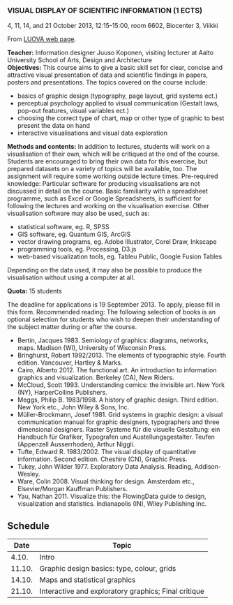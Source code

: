 ### VISUAL DISPLAY OF SCIENTIFIC INFORMATION (1 ECTS)
4, 11, 14, and 21 October 2013, 12:15-15:00, room 6602, Biocenter 3, Viikki

From [LUOVA web page](http://www.helsinki.fi/luova/education/courses/info_design.html).

**Teacher:** Information designer Juuso Koponen, visiting lecturer at Aalto University School of Arts, Design and Architecture  
**Objectives:** This course aims to give a basic skill set for clear, concise and attractive visual presentation of data and scientific findings in papers, posters and presentations. The topics covered on the course include:
* basics of graphic design (typography, page layout, grid systems ect.)
* perceptual psychology applied to visual communication (Gestalt laws, pop-out features, visual variables ect.)
* choosing the correct type of chart, map or other type of graphic to best present the data on hand
* interactive visualisations and visual data exploration


**Methods and contents:** In addition to lectures, students will work on a visualisation of their own, which will be critiqued at the end of the course. Students are encouraged to bring their own data for this exercise, but prepared datasets on a variety of topics will be available, too. 
The assignment will require some working outside lecture times.
Pre-required knowledge: Particular software for producing visualisations are not discussed in detail on the course. Basic familiarity with a spreadsheet programme, such as Excel or Google Spreadsheets, is sufficient for following the lectures and working on the visualisation exercise. Other visualisation software may also be used, such as:
* statistical software, eg. R, SPSS
* GIS software, eg. Quantum GIS, ArcGIS
* vector drawing programs, eg. Adobe Illustrator, Corel Draw, Inkscape
* programming tools, eg. Processing, D3.js
* web-based visualization tools, eg. Tableu Public, Google Fusion Tables


Depending on the data used, it may also be possible to produce the visualisation without using a computer at all.

**Quota:** 15 students

The deadline for applications is 19 September 2013. To apply, please fill in this form.
Recommended reading: The following selection of books is an optional selection for students who wish to deepen their understanding of the subject matter during or after the course.
* Bertin, Jacques 1983. Semiology of graphics: diagrams, networks, maps. Madison (WI), University of Wisconsin Press.
* Bringhurst, Robert 1992/2013. The elements of typographic style. Fourth edition. Vancouver, Hartley & Marks.
* Cairo, Alberto 2012. The functional art. An introduction to information graphics and visualization. Berkeley (CA), New Riders. 
* McCloud, Scott 1993. Understanding comics: the invisible art. New York (NY), HarperCollins Publishers.
* Meggs, Philip B. 1983/1998. A history of graphic design. Third edition. New York etc., John Wiley & Sons, Inc.
* Müller-Brockmann, Josef 1981. Grid systems in graphic design: a visual communication manual for graphic designers, typographers and three dimensional designers. Raster Systeme für die visuelle Gestaltung: ein Handbuch für Grafiker, Typografen und Austellungsgestalter. Teufen (Appenzell Ausserrhoden), Arthur Niggli.
* Tufte, Edward R. 1983/2002. The visual display of quantitative information. Second edition. Cheshire (CN), Graphic Press.
* Tukey, John Wilder 1977. Exploratory Data Analysis. Reading, Addison-Wesley.
* Ware, Colin 2008. Visual thinking for design. Amsterdam etc., Elsevier/Morgan Kauffman Publishers.
* Yau, Nathan 2011. Visualize this: the FlowingData guide to design, visualization and statistics. Indianapolis (IN), Wiley Publishing Inc.

## Schedule

| Date   | 	Topic                                                |
|--------|-------------------------------------------------------|
| 4.10.  |	Intro                                                |
| 11.10. |	Graphic design basics: type, colour, grids           |
| 14.10. |	Maps and statistical graphics                        |
| 21.10. |	Interactive and exploratory graphics; Final critique | 